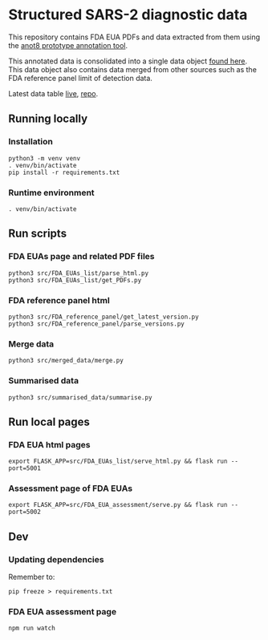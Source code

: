 
# Structured SARS-2 diagnostic data

This repository contains FDA EUA PDFs and data extracted from them using the [anot8 prototype annotation tool](https://github.com/Centerofci/anot8).

This annotated data is consolidated into a single data object [found here](/data/merged_data/latest.json).  This data object also contains data merged from other sources such as the FDA reference panel limit of detection data.

Latest data table [live](https://cci-files.s3.eu-west-2.amazonaws.com/sars_2_diagnostics_data_table/latest.html), [repo](/data_table/latest.html).


## Running locally

### Installation

    python3 -m venv venv
    . venv/bin/activate
    pip install -r requirements.txt


### Runtime environment

    . venv/bin/activate

## Run scripts

### FDA EUAs page and related PDF files

    python3 src/FDA_EUAs_list/parse_html.py
    python3 src/FDA_EUAs_list/get_PDFs.py

### FDA reference panel html

    python3 src/FDA_reference_panel/get_latest_version.py
    python3 src/FDA_reference_panel/parse_versions.py

### Merge data

    python3 src/merged_data/merge.py

### Summarised data

    python3 src/summarised_data/summarise.py

## Run local pages

### FDA EUA html pages

    export FLASK_APP=src/FDA_EUAs_list/serve_html.py && flask run --port=5001

### Assessment page of FDA EUAs

    export FLASK_APP=src/FDA_EUA_assessment/serve.py && flask run --port=5002


## Dev

### Updating dependencies

Remember to:

    pip freeze > requirements.txt

### FDA EUA assessment page

    npm run watch

